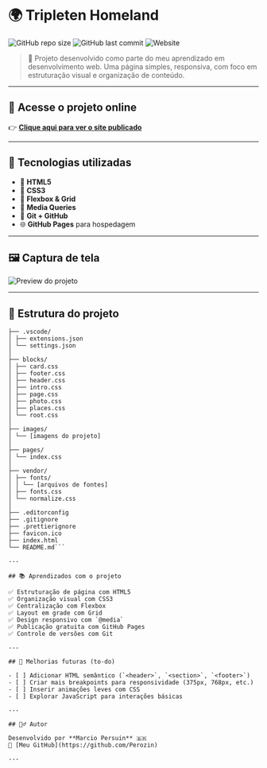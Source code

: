 # 🌍 Tripleten Homeland

![GitHub repo size](https://img.shields.io/github/repo-size/Perozin/web_project_homeland)
![GitHub last commit](https://img.shields.io/github/last-commit/Perozin/web_project_homeland)
![Website](https://img.shields.io/website?url=https%3A%2F%2Fperozin.github.io%2Fweb_project_homeland%2F)

> 🧪 Projeto desenvolvido como parte do meu aprendizado em desenvolvimento web. Uma página simples, responsiva, com foco em estruturação visual e organização de conteúdo.

---

## 🔗 Acesse o projeto online

👉 [**Clique aqui para ver o site publicado**](https://perozin.github.io/web_project_homeland/)

---

## 🧰 Tecnologias utilizadas

- 🎨 **HTML5**
- 💠 **CSS3**
- 🔧 **Flexbox & Grid**
- 📱 **Media Queries**
- 🧭 **Git + GitHub**
- 🌐 **GitHub Pages** para hospedagem

---

## 🖼️ Captura de tela

![Preview do projeto](./image/preview-homeland.png)

---

## 📁 Estrutura do projeto

```web_project_homeland/
├── .vscode/
│ ├── extensions.json
│ └── settings.json
│
├── blocks/
│ ├── card.css
│ ├── footer.css
│ ├── header.css
│ ├── intro.css
│ ├── page.css
│ ├── photo.css
│ ├── places.css
│ └── root.css
│
├── images/
│ └── [imagens do projeto]
│
├── pages/
│ └── index.css
│
├── vendor/
│ ├── fonts/
│ │ └── [arquivos de fontes]
│ ├── fonts.css
│ └── normalize.css
│
├── .editorconfig
├── .gitignore
├── .prettierignore
├── favicon.ico
├── index.html
└── README.md```

---

## 📚 Aprendizados com o projeto

✅ Estruturação de página com HTML5  
✅ Organização visual com CSS3  
✅ Centralização com Flexbox  
✅ Layout em grade com Grid  
✅ Design responsivo com `@media`  
✅ Publicação gratuita com GitHub Pages  
✅ Controle de versões com Git

---

## 🚧 Melhorias futuras (to-do)

- [ ] Adicionar HTML semântico (`<header>`, `<section>`, `<footer>`)
- [ ] Criar mais breakpoints para responsividade (375px, 768px, etc.)
- [ ] Inserir animações leves com CSS
- [ ] Explorar JavaScript para interações básicas

---

## 🙋‍♂️ Autor

Desenvolvido por **Marcio Persuin** 🇧🇷  
🔗 [Meu GitHub](https://github.com/Perozin)

---
